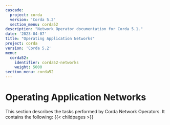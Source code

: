 ```yaml
---
cascade:
  project: corda
  version: 'Corda 5.2'
  section_menu: corda52
description: "Network Operator documentation for Corda 5.1."
date: '2023-04-07'
title: "Operating Application Networks"
project: corda
version: 'Corda 5.2'
menu:
  corda52:
    identifier: corda52-networks
    weight: 5000
section_menu: corda52
---
```

# Operating Application Networks

This section describes the tasks performed by Corda Network Operators. It contains the following:
{{< childpages >}}
